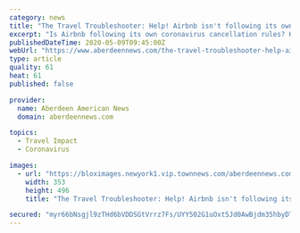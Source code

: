 ```yaml
---
category: news
title: "The Travel Troubleshooter: Help! Airbnb isn't following its own COVID cancellation rules"
excerpt: "Is Airbnb following its own coronavirus cancellation rules? Kimberly Chong doesn’t think so, and she’s about to lose several nights in Madrid and Paris because of it. Can she get"
publishedDateTime: 2020-05-09T09:45:00Z
webUrl: "https://www.aberdeennews.com/the-travel-troubleshooter-help-airbnb-isnt-following-its-own-covid-cancellation-rules/article_7c04f27c-8fdf-11ea-b277-378be92db80d.html"
type: article
quality: 61
heat: 61
published: false

provider:
  name: Aberdeen American News
  domain: aberdeennews.com

topics:
  - Travel Impact
  - Coronavirus

images:
  - url: "https://bloximages.newyork1.vip.townnews.com/aberdeennews.com/content/tncms/assets/v3/editorial/7/fd/7fdea9a4-003f-11ea-b811-d798fbf91f4e/5dc23415063e8.image.jpg?crop=353%2C496%2C469%2C0"
    width: 353
    height: 496
    title: "The Travel Troubleshooter: Help! Airbnb isn't following its own COVID cancellation rules"

secured: "myr66bNsgjl9zTHd6bVDDSGtVrrz7Fs/UYY502G1uOxt5Jd0AwBjdm35hbyDTBYJz/LFNtBhvmiHVLqwC8PJA4sEl+kOqNrmBhOu0Ewgo54BRVbaFPm+WOX/ou9VHpUkBQEP/8XLcjdJUxWMK4jPE3xZJXKKVPUd+2q005h3W2cFI6/CFNfKGchNBwpTu1BlKtmOvAQ2pKayQXBbbo12GGNbSTV2o8Q+OmTCthutxdQdU9ulyIBEhAbcrMdIeh9nQv8YeRWHNzARzbxgKudvTdax2YTwFINVSLctvJyQpzJ24dx+VV/iuJTA7v0y8jQv;umqVvJzcYzripkllqNCxjQ=="
---
```


